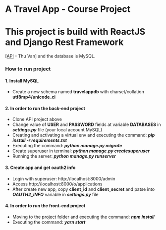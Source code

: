 # **A Travel App - Course Project**

# This project is build with ReactJS and Django Rest Framework
[[API](https://github.com/thuvan2512/travelapp-django) - Thu Van] and the database is MySQL.

### **How to run project**
#### 1. Install MySQL
  - Create a new schema named **travelappdb** with charset/collation **utf8mp4/unicode_ci**
#### 2. In order to run the back-end project
- Clone API project above
- Change value of **USER** and **PASSWORD** fields at variable **DATABASES** in ***settings.py*** file (your local account MySQL)
- Creating and activating a virtual env and executing the command: ***pip install -r requirements.txt***
- Executing the command: ***python manage.py migrate***
- Create superuser in terminal: ***python manage.py createsuperuser***
- Running the server: ***python manage.py runserver***
  
#### 3. Create app and get oauth2 info
- Login with superuser: http://localhost:8000/admin
- Access http://localhost:8000/o/applications
- After create new app, copy **client_id** and **client_secret** and patse into ***OAUTH2_INFO*** variable in ***settings.py*** file

#### 4. In order to run the front-end project
- Moving to the project folder and executing the command: ***npm install***
- Executing the command: ***yarn start***


